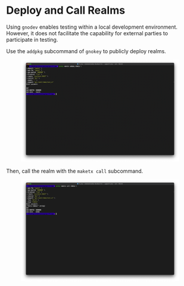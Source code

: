 # Deploy and Call Realms

Using `gnodev` enables testing within a local development environment. However, it does not facilitate the capability for external parties to participate in testing.

Use the `addpkg` subcommand of `gnokey` to publicly deploy realms.

<figure><img src="../../.gitbook/assets/img05.png" alt=""><figcaption></figcaption></figure>

Then, call the realm with the `maketx call` subcommand.

<figure><img src="../../.gitbook/assets/img06.png" alt=""><figcaption></figcaption></figure>

